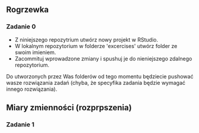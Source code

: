 
## Rogrzewka

### Zadanie 0

- Z niniejszego repozytrium utwórz nowy projekt w RStudio.
- W lokalnym repozytorium w folderze 'excercises' utwórz folder ze swoim imieniem.
- Zacommituj wprowadzone zmiany i spushuj je do nieniejszego zdalnego repozytorium.

Do utworzonych przez Was folderów od tego momentu będziecie pushować wasze rozwiązania zadań (chyba, 
że specyfika zadania będzie wymagać innego rozwiązania).

## Miary zmienności (rozprpszenia)

### Zadanie 1
